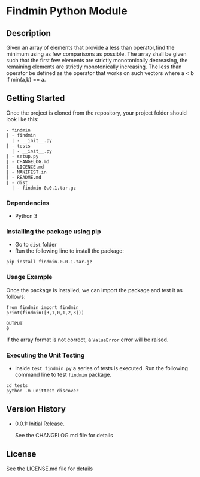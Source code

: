 # Findmin Python Module


## Description

Given an array of elements that provide a less than operator,find the minimum using as few comparisons as possible. The array shall be given such that the first few elements are strictly monotonically decreasing, the remaining elements are strictly monotonically increasing. The less than operator be defined as the operator that works on such vectors where a < b if min(a,b) == a.

## Getting Started

Once the project is cloned from the repository, your project folder should look like this:
```
- findmin
| - findmin
  | - __init__.py
| - tests
  | - __init__.py
| - setup.py
| - CHANGELOG.md
| - LICENCE.md
| - MANIFEST.in
| - README.md
| - dist
  | - findmin-0.0.1.tar.gz

```
### Dependencies

* Python 3

### Installing the package using pip

* Go to `dist` folder 
* Run the following line to install the package:

```
pip install findmin-0.0.1.tar.gz
```


### Usage Example 

Once the package is installed, we can import the package and test it as follows:

```
from findmin import findmin
print(findmin([3,1,0,1,2,3])) 
```

```
OUTPUT
0
```
If the array format is not correct, a `ValueError` error will be raised.

### Executing the Unit Testing

* Inside `test_findmin.py` a series of tests is executed.
Run the following command line to test `findmin` package.

``` 
cd tests
python -m unittest discover
```

## Version History

* 0.0.1:  Initial Release.

    See the CHANGELOG.md file for details

## License

See the LICENSE.md file for details


